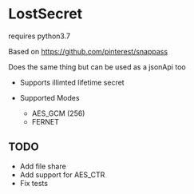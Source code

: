 # LostSecret

requires python3.7

Based on https://github.com/pinterest/snappass



Does the same thing but can be used as a jsonApi too

- Supports illimted lifetime secret

- Supported Modes
    - AES_GCM (256)
    - FERNET

## TODO

- Add file share 
- Add support for AES_CTR
- Fix tests
